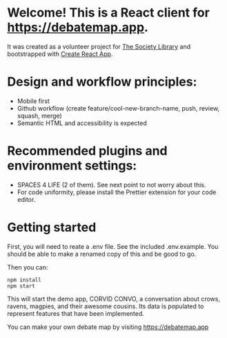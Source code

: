 # Welcome! This is a React client for https://debatemap.app.

It was created as a volunteer project for [The Society Library](https://www.societylibrary.org/) and bootstrapped with
[Create React App](https://github.com/facebookincubator/create-react-app).

# Design and workflow principles:

- Mobile first
- Github workflow (create feature/cool-new-branch-name, push, review, squash, merge)
- Semantic HTML and accessibility is expected

# Recommended plugins and environment settings:

- SPACES 4 LIFE (2 of them). See next point to not worry about this.
- For code uniformity, please install the Prettier extension for your code editor.

# Getting started

First, you will need to reate a .env file. See the included .env.example. You should be able to make a renamed copy of this
and be good to go.

Then you can:

```
npm install
npm start
```

This will start the demo app, CORVID CONVO, a conversation about crows, ravens, magpies, and their awesome cousins. Its data
is populated to represent features that have been implemented.

You can make your own debate map by visiting https://debatemap.app
